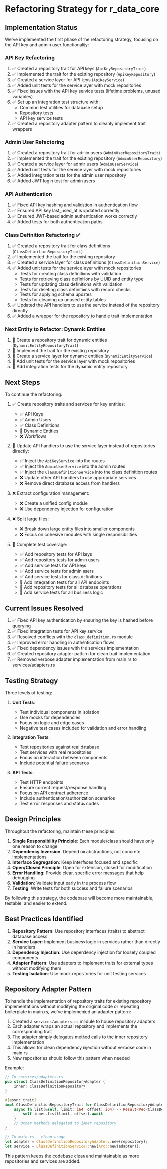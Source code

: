 # Refactoring Strategy for r_data_core

## Implementation Status

We've implemented the first phase of the refactoring strategy, focusing on the API key and admin user functionality:

### API Key Refactoring
1. ✅ Created a repository trait for API keys (`ApiKeyRepositoryTrait`)
2. ✅ Implemented the trait for the existing repository (`ApiKeyRepository`)
3. ✅ Created a service layer for API keys (`ApiKeyService`)
4. ✅ Added unit tests for the service layer with mock repositories
5. ✅ Fixed issues with the API key service tests (lifetime problems, unused variables)
6. ✅ Set up an integration test structure with:
   - Common test utilities for database setup
   - Repository tests
   - API key service tests
7. ✅ Created a repository adapter pattern to cleanly implement trait wrappers

### Admin User Refactoring
1. ✅ Created a repository trait for admin users (`AdminUserRepositoryTrait`)
2. ✅ Implemented the trait for the existing repository (`AdminUserRepository`)
3. ✅ Created a service layer for admin users (`AdminUserService`)
4. ✅ Added unit tests for the service layer with mock repositories
5. ✅ Added integration tests for the admin user repository
6. ✅ Added JWT login test for admin users

### API Authentication
1. ✅ Fixed API key hashing and validation in authentication flow
2. ✅ Ensured API key last_used_at is updated correctly
3. ✅ Ensured JWT-based admin authentication works correctly
4. ✅ Added tests for both authentication paths

### Class Definition Refactoring ✅
1. ✅ Created a repository trait for class definitions (`ClassDefinitionRepositoryTrait`)
2. ✅ Implemented the trait for the existing repository
3. ✅ Created a service layer for class definitions (`ClassDefinitionService`)
4. ✅ Added unit tests for the service layer with mock repositories
   - Tests for creating class definitions with validation
   - Tests for retrieving class definitions by UUID and entity type
   - Tests for updating class definitions with validation
   - Tests for deleting class definitions with record checks
   - Tests for applying schema updates
   - Tests for cleaning up unused entity tables
5. ✅ Updated the API handlers to use the service instead of the repository directly
6. ✅ Added a wrapper for the repository to handle trait implementation

### Next Entity to Refactor: Dynamic Entities
1. 🔄 Create a repository trait for dynamic entities (`DynamicEntityRepositoryTrait`)
2. 🔄 Implement the trait for the existing repository
3. 🔄 Create a service layer for dynamic entities (`DynamicEntityService`)
4. 🔄 Add unit tests for the service layer with mock repositories
5. 🔄 Add integration tests for the dynamic entity repository

## Next Steps

To continue the refactoring:

1. ✅ Create repository traits and services for key entities:
   - ✅ API Keys
   - ✅ Admin Users
   - ✅ Class Definitions
   - 🔄 Dynamic Entities
   - ❌ Workflows

2. 🔄 Update API handlers to use the service layer instead of repositories directly:
   - ✅ Inject the `ApiKeyService` into the routes
   - ✅ Inject the `AdminUserService` into the admin routes
   - ✅ Inject the `ClassDefinitionService` into the class definition routes
   - ❌ Update other API handlers to use appropriate services
   - ❌ Remove direct database access from handlers

3. ❌ Extract configuration management:
   - ❌ Create a unified config module
   - ❌ Use dependency injection for configuration

4. ❌ Split large files:
   - ❌ Break down large entity files into smaller components
   - ❌ Focus on cohesive modules with single responsibilities

5. 🔄 Complete test coverage:
   - ✅ Add repository tests for API keys
   - ✅ Add repository tests for admin users
   - ✅ Add service tests for API keys
   - ✅ Add service tests for admin users
   - ✅ Add service tests for class definitions
   - 🔄 Add integration tests for all API endpoints
   - 🔄 Add repository tests for all database operations
   - 🔄 Add service tests for all business logic

## Current Issues Resolved

1. ✅ Fixed API key authentication by ensuring the key is hashed before querying
2. ✅ Fixed integration tests for API key service
3. ✅ Resolved conflicts with the `class_definition.rs` module
4. ✅ Improved error handling in authentication flows
5. ✅ Fixed dependency issues with the services implementation
6. ✅ Created repository adapter pattern for clean trait implementation
7. ✅ Removed verbose adapter implementation from main.rs to services/adapters.rs

## Testing Strategy

Three levels of testing:

1. **Unit Tests**:
   - Test individual components in isolation
   - Use mocks for dependencies
   - Focus on logic and edge cases
   - Negative test cases included for validation and error handling

2. **Integration Tests**:
   - Test repositories against real database
   - Test services with real repositories
   - Focus on interaction between components
   - Include potential failure scenarios

3. **API Tests**:
   - Test HTTP endpoints
   - Ensure correct request/response handling
   - Focus on API contract adherence
   - Include authentication/authorization scenarios
   - Test error responses and status codes

## Design Principles

Throughout the refactoring, maintain these principles:

1. **Single Responsibility Principle**: Each module/class should have only one reason to change
2. **Dependency Inversion**: Depend on abstractions, not concrete implementations
3. **Interface Segregation**: Keep interfaces focused and specific
4. **Open/Closed Principle**: Open for extension, closed for modification
5. **Error Handling**: Provide clear, specific error messages that help debugging
6. **Validation**: Validate input early in the process flow
7. **Testing**: Write tests for both success and failure scenarios

By following this strategy, the codebase will become more maintainable, testable, and easier to extend.

## Best Practices Identified

1. **Repository Pattern**: Use repository interfaces (traits) to abstract database access
2. **Service Layer**: Implement business logic in services rather than directly in handlers
3. **Dependency Injection**: Use dependency injection for loosely coupled components
4. **Adapter Pattern**: Use adapters to implement traits for external types without modifying them
5. **Testing Isolation**: Use mock repositories for unit testing services

## Repository Adapter Pattern

To handle the implementation of repository traits for existing repository implementations without modifying the original code or repeating boilerplate in main.rs, we've implemented an adapter pattern:

1. Created a `services/adapters.rs` module to house repository adapters
2. Each adapter wraps an actual repository and implements the corresponding trait
3. The adapter simply delegates method calls to the inner repository implementation
4. This allows for clean dependency injection without verbose code in main.rs
5. New repositories should follow this pattern when needed

Example:
```rust
// In services/adapters.rs
pub struct ClassDefinitionRepositoryAdapter {
    inner: ClassDefinitionRepository
}

#[async_trait]
impl ClassDefinitionRepositoryTrait for ClassDefinitionRepositoryAdapter {
    async fn list(&self, limit: i64, offset: i64) -> Result<Vec<ClassDefinition>> {
        self.inner.list(limit, offset).await
    }
    // Other methods delegated to inner repository
}

// In main.rs - clean usage
let adapter = ClassDefinitionRepositoryAdapter::new(repository);
let service = ClassDefinitionService::new(Arc::new(adapter));
```

This pattern keeps the codebase clean and maintainable as more repositories and services are added. 